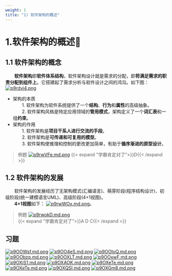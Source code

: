 ```yaml
---
weight: 1
title: "1) 软件架构的概述"
---
```


# 1.软件架构的概述🏁
## 1.1 软件架构的概念
&emsp;&emsp;**软件架构**即**软件体系结构**，软件架构设计就是需求的分配，即**将满足需求的职责分配到组件上**。它搭建起了需求分析与软件设计之间的鸿沟。如下图：
[![p9rdvi4.png](https://s1.ax1x.com/2023/05/11/p9rdvi4.png)](https://imgse.com/i/p9rdvi4)
- 架构的本质\
&emsp;&emsp;1. 软件架构为软件系统提供了一个**结构**、**行为**和**属性**的高级抽象。\
&emsp;&emsp;2. 软件架构风格是特定应用领域的**管用模式**，架构定义了一个**词汇表**和一组**约束**。
- 架构的作用\
&emsp;&emsp;1. 软件架构是**项目干系人进行交流的手段**。\
&emsp;&emsp;2. 软件架构是**可传递和可复用的模型**。\
&emsp;&emsp;3. 软件架构使推理和控制的更改更加简单，有助于**循序渐进的原型设计**。
>例题
[![p9rwVFe.md.png](https://s1.ax1x.com/2023/05/11/p9rwVFe.md.png)](https://imgse.com/i/p9rwVFe)
{{< expand "学霸肯定对了">}}D{{< /expand >}}

## 1.2 软件架构的发展
&emsp;&emsp;软件架构的发展经历了无架构模式(汇编语言)、萌芽阶段(程序结构设计)、初级阶段(统一建模语言UML)、高级阶段(4+1视图)。\
&emsp;&emsp;**4+1视图**如下：
[![p9rwWOx.md.png](https://s1.ax1x.com/2023/05/11/p9rwWOx.md.png)](https://imgse.com/i/p9rwWOx)。
>例题
[![p9rwokD.md.png](https://s1.ax1x.com/2023/05/11/p9rwokD.md.png)](https://imgse.com/i/p9rwokD)\
{{< expand "学霸肯定对了">}}A D C{{< /expand >}}
## 习题
[![p9OOWsf.md.png](https://s1.ax1x.com/2023/05/29/p9OOWsf.md.png)](https://imgse.com/i/p9OOWsf)
[![p9OO4eS.md.png](https://s1.ax1x.com/2023/05/29/p9OO4eS.md.png)](https://imgse.com/i/p9OO4eS)
[![p9OOIoQ.md.png](https://s1.ax1x.com/2023/05/29/p9OOIoQ.md.png)](https://imgse.com/i/p9OOIoQ)
[![p9OObzq.md.png](https://s1.ax1x.com/2023/05/29/p9OObzq.md.png)](https://imgse.com/i/p9OObzq)
[![p9OOXLT.md.png](https://s1.ax1x.com/2023/05/29/p9OOXLT.md.png)](https://imgse.com/i/p9OOXLT)
[![p9OOxwF.md.png](https://s1.ax1x.com/2023/05/29/p9OOxwF.md.png)](https://imgse.com/i/p9OOxwF)
[![p9OXiS1.md.png](https://s1.ax1x.com/2023/05/29/p9OXiS1.md.png)](https://imgse.com/i/p9OXiS1)
[![p9OXAOK.md.png](https://s1.ax1x.com/2023/05/29/p9OXAOK.md.png)](https://imgse.com/i/p9OXAOK)
[![p9OXeTe.md.png](https://s1.ax1x.com/2023/05/29/p9OXeTe.md.png)](https://imgse.com/i/p9OXeTe)
[![p9OXeTe.md.png](https://s1.ax1x.com/2023/05/29/p9OXeTe.md.png)](https://imgse.com/i/p9OXeTe) 
[![p9OXQSI.md.png](https://s1.ax1x.com/2023/05/29/p9OXQSI.md.png)](https://imgse.com/i/p9OXQSI)
[![p9OXGm8.md.png](https://s1.ax1x.com/2023/05/29/p9OXGm8.md.png)](https://imgse.com/i/p9OXGm8)